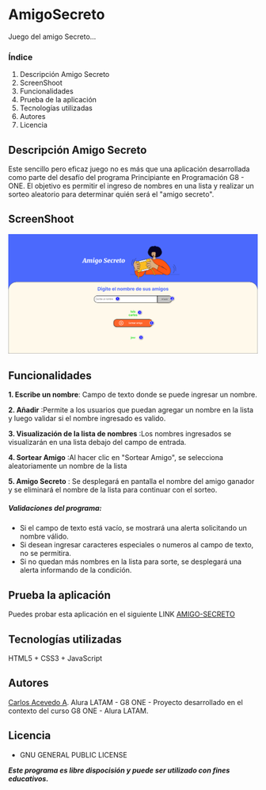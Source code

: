# AmigoSecreto
Juego del amigo Secreto...


### Índice
 1. Descripción Amigo Secreto
 2. ScreenShoot
 3. Funcionalidades
 4. Prueba de la aplicación
 5. Tecnologías utilizadas
 6. Autores
 7. Licencia



## Descripción Amigo Secreto
Este sencillo pero eficaz juego no es más que una aplicación desarrollada como parte del desafío del programa Principiante en Programación G8 - ONE.
El objetivo es permitir el ingreso de nombres en una lista y realizar un sorteo aleatorio para determinar quién será el "amigo secreto".




## ScreenShoot
![Pantalla principal](https://github.com/cacevedo-cl/AmigoSecreto/blob/main/AmigoSecreto.png)




## Funcionalidades
**1. Escribe un nombre**: Campo de texto donde se puede ingresar un nombre.

**2. Añadir** :Permite a los usuarios que puedan agregar un nombre en la lista y luego validar si el nombre ingresado es valido.

**3. Visualización de la lista de nombres** :Los nombres ingresados se visualizarán en una lista debajo del campo de entrada.

**4. Sortear Amigo** :Al hacer clic en "Sortear Amigo", se selecciona aleatoriamente un nombre de la lista

**5. Amigo Secreto** : Se desplegará en pantalla el nombre del amigo ganador y se eliminará el nombre de la lista para continuar con el sorteo.


##### Validaciones del programa: 
- Si el campo de texto está vacío, se mostrará una alerta solicitando un nombre válido.
- Si desean ingresar caracteres especiales o numeros al campo de texto, no se permitira.
- Si no quedan más nombres en la lista para sorte, se desplegará una alerta informando de la condición.


## Prueba la aplicación
Puedes probar esta aplicación en el siguiente LINK [AMIGO-SECRETO](file-name.md)    

## Tecnologías utilizadas
HTML5 + CSS3 + JavaScript


## Autores
[Carlos Acevedo A](www.linkedin.com/in/carlosacevedoabarca).
Alura LATAM - G8 ONE - Proyecto desarrollado en el contexto del curso G8 ONE - Alura LATAM.


## Licencia
- GNU GENERAL PUBLIC LICENSE
  
***Este programa es libre dispocisión y puede ser utilizado con fines educativos.***


